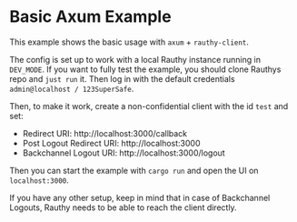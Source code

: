 # Basic Axum Example

This example shows the basic usage with `axum` + `rauthy-client`.

The config is set up to work with a local Rauthy instance running in `DEV_MODE`. If you want to fully test
the example, you should clone Rauthys repo and `just run` it. Then log in with the default credentials
`admin@localhost / 123SuperSafe`.

Then, to make it work, create a non-confidential client with the id `test` and set:

- Redirect URI: http://localhost:3000/callback
- Post Logout Redirect URI: http://localhost:3000
- Backchannel Logout URI: http://localhost:3000/logout

Then you can start the example with `cargo run` and open the UI on `localhost:3000`.

If you have any other setup, keep in mind that in case of Backchannel Logouts, Rauthy needs to be able to reach
the client directly.
